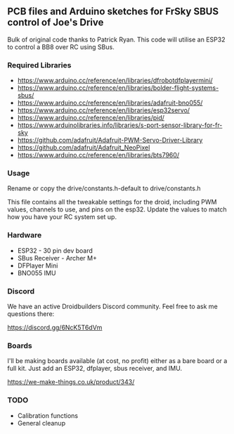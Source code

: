 ## PCB files and Arduino sketches for FrSky SBUS control of Joe's Drive

Bulk of original code thanks to Patrick Ryan. This code will utilise an ESP32 to control a BB8 over RC using SBus.

### Required Libraries
* https://www.arduino.cc/reference/en/libraries/dfrobotdfplayermini/
* https://www.arduino.cc/reference/en/libraries/bolder-flight-systems-sbus/
* https://www.arduino.cc/reference/en/libraries/adafruit-bno055/
* https://www.arduino.cc/reference/en/libraries/esp32servo/
* https://www.arduino.cc/reference/en/libraries/pid/
* https://www.arduinolibraries.info/libraries/s-port-sensor-library-for-fr-sky
* https://github.com/adafruit/Adafruit-PWM-Servo-Driver-Library
* https://github.com/adafruit/Adafruit_NeoPixel
* https://www.arduino.cc/reference/en/libraries/bts7960/

### Usage

Rename or copy the drive/constants.h-default to drive/constants.h

This file contains all the tweakable settings for the droid, including PWM values, channels to use, and pins on the esp32. Update the values to match how you have your RC system set up.

### Hardware

* ESP32 - 30 pin dev board
* SBus Receiver - Archer M+
* DFPlayer Mini
* BNO055 IMU

### Discord

We have an active Droidbuilders Discord community. Feel free to ask me questions there: 

https://discord.gg/6NcK5T6dVm

### Boards

I'll be making boards available (at cost, no profit) either as a bare board or a full kit. Just add an ESP32, dfplayer, sbus receiver, and IMU. 

https://we-make-things.co.uk/product/343/

### TODO
* Calibration functions
* General cleanup
